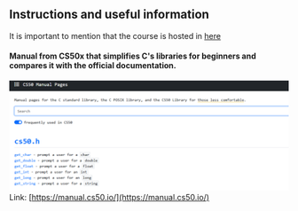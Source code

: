 ## Instructions and useful information

It is important to mention that the course is hosted in [here](https://learning.edx.org/course/course-v1:HarvardX+CS50+X/home)

#### Manual from CS50x that simplifies C's libraries for beginners and compares it with the official documentation.

![CS50x Manual](image.png)
Link: [https://manual.cs50.io/](https://manual.cs50.io/)

